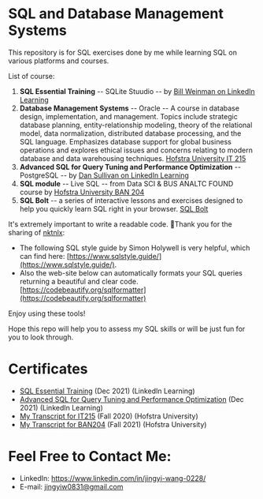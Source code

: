 # SQL and Database Management Systems
This repository is for SQL exercises done by me while learning SQL on various platforms and courses.

List of course:
1. **SQL Essential Training**  -- SQLite Stuudio -- by [Bill Weinman on LinkedIn Learning](https://www.linkedin.com/learning/sql-essential-training-3/goodbye?autoAdvance=true&autoSkip=true&autoplay=true&resume=false)<br>    
2. **Database Management Systems** -- Oracle -- A course in database design, implementation, and management. Topics include strategic database planning, entity-relationship modeling, theory of the relational model, data normalization, distributed database processing, and the SQL language. Emphasizes database support for global business operations and explores ethical issues and concerns relating to modern database and data warehousing techniques.  [Hofstra University IT 215](https://www.hofstra.edu/forms/forms_coursedescriptionform.cfm?course=IT&coursenum=215) <br>       
3. **Advanced SQL for Query Tuning and Performance Optimization** -- PostgreSQL -- by [Dan Sullivan on LinkedIn Learning](https://www.linkedin.com/learning/advanced-sql-for-query-tuning-and-performance-optimization/next-steps?autoAdvance=true&autoSkip=true&autoplay=true&resume=false) <br>   
4. **SQL module** -- Live SQL -- from Data SCI & BUS ANALTC FOUND course by [Hofstra University BAN 204](https://www.hofstra.edu/forms/forms_coursedescriptionform.cfm?course=BAN&coursenum=204&term=202009&level=) <br>   
5. **SQL Bolt** -- a series of interactive lessons and exercises designed to help you quickly learn SQL right in your browser. [SQL Bolt](https://sqlbolt.com/)


It's extremely important to write a readable code.  💞️Thank you for the sharing of [nktnlx](https://github.com/nktnlx/learning_SQL/blob/796cb7a903c42f0a79a550cb915f4869ccd67ce7/README.md):
- The following SQL style guide by Simon Holywell is very helpful, which can find here: [https://www.sqlstyle.guide/](https://www.sqlstyle.guide/).   
- Also the web-site below can automatically formats your SQL queries returning a beautiful and clear code. [https://codebeautify.org/sqlformatter](https://codebeautify.org/sqlformatter)  

Enjoy using these tools!    

Hope this repo will help you to assess my SQL skills or will be just fun for you to look through.    

# Certificates
- [SQL Essential Training](https://www.linkedin.com/learning/certificates/86825e18ea1e2b87826f3961dab2aba022bbc2ab21481a03ad9ebf38fbd37796?trk=share_certificate) (Dec 2021) (LinkedIn Learning)
- [Advanced SQL for Query Tuning and Performance Optimization](https://www.linkedin.com/learning/certificates/f866bfde96069d829c462124e1f8465686326ad5e6aadc3165530dfafb949d99?trk=share_certificate) (Dec 2021) (LinkedIn Learning)
- [My Transcript for IT215](https://github.com/Jing0831/My_Portfolio/blob/753da078f2acd2362fe69dbb16b18e9227ad49e2/Transcript.pdf) (Fall 2020) (Hofstra University)<br>
- [My Transcript for BAN204](https://github.com/Jing0831/My_Portfolio/blob/753da078f2acd2362fe69dbb16b18e9227ad49e2/Transcript.pdf) (Fall 2021) (Hofstra University)<br>

# Feel Free to Contact Me:
- LinkedIn: https://www.linkedin.com/in/jingyi-wang-0228/
- E-mail: jingyiw0831@gmail.com
